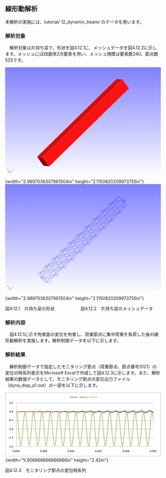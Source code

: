 ##  線形動解析

本解析の実施には、tutorial/ 12\_dynamic\_beam/ のデータを用います。

### 解析対象

　解析対象は片持ち梁で、形状を図4.12.1に、メッシュデータを図4.12.2に示します。メッシュには四面体2次要素を用い、メッシュ規模は要素数240、節点数525です。

![](media/image24.png){width="2.9897036307961504in"
height="2.1150820209973755in"}![](media/image25.png){width="2.9897036307961504in"
height="2.1150820209973755in"}

図4.12.1　片持ち梁の形状　　　　　　図4.12.2　片持ち梁のメッシュデータ

### 解析内容

　図4.12.1に示す拘束面の変位を拘束し、荷重節点に集中荷重を負荷した後の線形動解析を実施します。解析制御データを以下に示します。

### 解析結果

　解析制御データで指定したモニタリング節点（荷重節点、節点番号3121）の変位の時系列表示をMicrosoft
Excelで作成して図4.12.3に示します。また、解析結果の数値データとして、モニタリング節点の変位出力ファイル（dyna\_disp\_p1.out）の一部を以下に示します。

![](media/image26.png){width="5.906666666666666in" height="2.42in"}

図4.12.3　モニタリング節点の変位時系列
